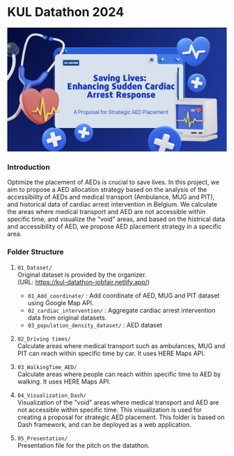 # KUL Datathon 2024

![Alt text](img/title.png)


### Introduction
Optimize the placement of AEDs is crucial to save lives. In this project, we aim to propose a AED allocation strategy based on the analysis of the accessibility of AEDs and medical transport (Ambulance, MUG and PIT), and historical data of cardiac arrest intervention in Belgium. We calculate the areas where medical transport and AED are not accessible within specific time, and visualize the "void" areas, and based on the histrical data and accessibility of AED, we propose AED placement strategy in a specific area.

### Folder Structure
1. `01_Dataset/` <br>
    Original dataset is provided by the organizer. <br>
    (URL: https://kul-datathon-jobfair.netlify.app/)
    - `01_Add_coordinate/` : Add coordinate of AED, MUG and PIT dataset using Google Map API.
    - `02_cardiac_intervention/` : Aggregate cardiac arrest intervention data from original datasets.
    - `03_population_density_dataset/` : AED dataset

2. `02_Driving times/` <br>
    Calculate areas where medical transport such as ambulances, MUG and PIT can reach within specific time by car. It uses HERE Maps API.
3. `03_WalkingTime_AED/` <br>
    Calculate areas where people can reach within specific time to AED by walking. It uses HERE Maps API.
4. `04_Visualization_Dash/` <br>
    Visualization of the "void" areas where medical transport and AED are not accessible within specific time. This visualization is used for creating a proposal for strategic AED placement. This folder is based on Dash framework, and can be deployed as a web application.

5. `05_Presentation/` <br>
    Presentation file for the pitch on the datathon.
